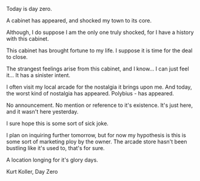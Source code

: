 Today is day zero.

A cabinet has appeared, and shocked my town to its core.

Although, I do suppose I am the only one truly shocked,
for I have a history with this cabinet.

This cabinet has brought fortune to my life.
I suppose it is time for the deal to close.

The strangest feelings arise from this cabinet, and I know...
I can just feel it... It has a sinister intent.

I often visit my local arcade for the nostalgia it brings upon me.
And today, the worst kind of nostalgia has appeared.
Polybius - has appeared.

No announcement.
No mention or reference to it's existence.
It's just here, and it wasn't here yesterday.

I sure hope this is some sort of sick joke.

I plan on inquiring further tomorrow, but for now my hypothesis is this is some sort of marketing ploy by the owner.
The arcade store hasn't been bustling like it's used to, that's for sure.

A location longing for it's glory days.


Kurt Koller, Day Zero
